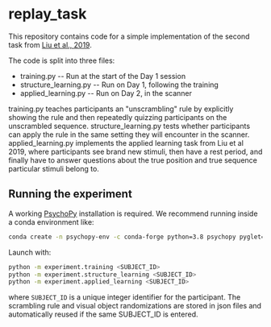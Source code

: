 # replay_task

This repository contains code for a simple implementation of the second task from
[Liu et al., 2019](https://www.cell.com/cell/fulltext/S0092-8674(19)30640-3).

The code is split into three files: 
* training.py -- Run at the start of the Day 1 session
* structure_learning.py -- Run on Day 1, following the training
* applied_learning.py -- Run on Day 2, in the scanner

training.py teaches participants an "unscrambling" rule by explicitly showing
the rule and then repeatedly quizzing participants on the unscrambled sequence.
structure_learning.py tests whether participants can apply the rule in the same
setting they will encounter in the scanner. applied_learning.py implements the
applied learning task from Liu et al 2019, where participants see brand new
stimuli, then have a rest period, and finally have to answer questions about
the true position and true sequence particular stimuli belong to.


## Running the experiment

A working [PsychoPy](https://www.psychopy.org/) installation is required. We
recommend running inside a conda environment like:

```bash
conda create -n psychopy-env -c conda-forge python=3.8 psychopy pyglet=1.5.27
```

Launch with:

```bash
python -m experiment.training <SUBJECT_ID>
python -m experiment.structure_learning <SUBJECT_ID>
python -m experiment.applied_learning <SUBJECT_ID>
```

where `SUBJECT_ID` is a unique integer identifier for the participant. 
The scrambling rule and visual object randomizations are stored in json
files and automatically reused if the same SUBJECT_ID is entered.
